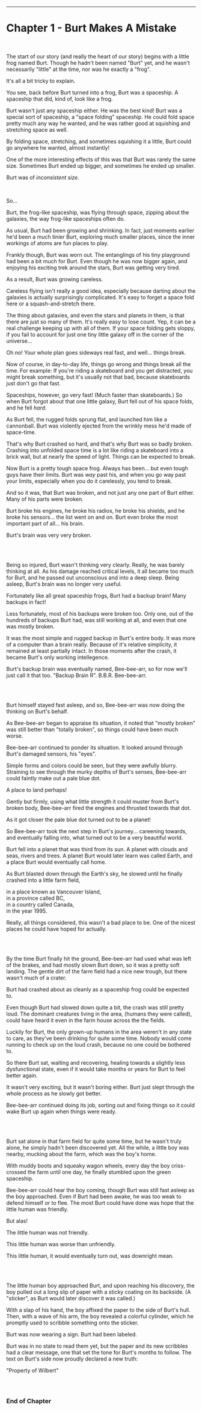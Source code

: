 -----------------------------------------

<a id="Story--Main--Chapter--Burt-Makes-A-Mistake"></a>
Chapter 1 - Burt Makes A Mistake
=========================================
<br>

The start of our story (and really the heart of our story) begins with a little frog named Burt. Though he hadn't been named "Burt" yet, and he wasn't necessarily "little" at the time, nor was he exactly a "frog".

It's all a bit tricky to explain.

You see, back before Burt turned into a frog, Burt was a spaceship. A spaceship that did, kind of, look like a frog.

Burt wasn't just any spaceship either. He was the best kind! Burt was a special sort of spaceship, a "space folding" spaceship. He could fold space pretty much any way he wanted, and he was rather good at squishing and stretching space as well.

By folding space, stretching, and sometimes squishing it a little, Burt could go anywhere he wanted, almost instantly!

One of the more interesting effects of this was that Burt was rarely the same size. Sometimes Burt ended up bigger, and sometimes he ended up smaller. 

Burt was of *inconsistent size*.

<br>

So...

Burt, the frog-like spaceship, was flying through space, zipping about the galaxies, the way frog-like spaceships often do.

As usual, Burt had been growing and shrinking.  In fact, just moments earlier he'd been a much tinier Burt, exploring much smaller places, since the inner workings of atoms are fun places to play.

Frankly though, Burt was worn out. The entanglings of his tiny playground had been a bit much for Burt. Even though he was now bigger again, and enjoying his exciting trek around the stars, Burt was getting very tired.

As a result, Burt was growing careless.

Careless flying isn't really a good idea, especially because darting about the galaxies is actually surprisingly complicated. It's easy to forget a space fold here or a squash-and-stretch there.

The thing about galaxies, and even the stars and planets in them, is that there are just so many of them. It's really easy to lose count.  Yep, it can be a real challenge keeping up with all of them. If your space folding gets sloppy, if you fail to account for just one tiny little galaxy off in the corner of the universe...

Oh no!  Your whole plan goes sideways real fast,  and well... things break.

Now of course, in day-to-day life, things go wrong and things break all the time. For example: If you're riding a skateboard and you get distracted, you might break something, but it's usually not that bad, because skateboards just don't go that fast.

Spaceships, however, go very fast! (Much faster than skateboards.) So when Burt forgot about that one little galaxy, Burt fell out of his space folds, and he fell *hard*.

As Burt fell, the rugged folds sprung flat, and launched him like a cannonball. Burt was violently ejected from the wrinkly mess he'd made of space-time.

That's why Burt crashed so hard, and that's why Burt was so badly broken. Crashing into unfolded space time is a lot like riding a skateboard into a brick wall, but at nearly the speed of light.  Things can be expected to break.

Now Burt is a pretty tough space frog. Always has been... but even tough guys have their limits. Burt was *way* past his, and when you go way past your limits, especially when you do it carelessly, you tend to break.

And so it was, that Burt was broken, and not just any one part of Burt either. Many of his parts were broken.

Burt broke his engines, he broke his radios, he broke his shields, and he broke his sensors... the list went on and on.  Burt even broke the most important part of all... his brain.

Burt's brain was very very broken.


<br><br>

Being so injured, Burt wasn't thinking very clearly. Really, he was barely thinking at all. As his damage reached critical levels, it all became too much for Burt, and he passed out unconscious and into a deep sleep. Being asleep, Burt's brain was no longer very useful.

Fortunately like all great spaceship frogs, Burt had a backup brain! Many backups in fact!

Less fortunately, most of his backups were broken too. Only one, out of the hundreds of backups Burt had, was still working at all, and even that one was mostly broken.

It was the most simple and rugged backup in Burt's entire body. It was more of a computer than a brain really. Because of it's relative simplicity, it remained at least partially intact. In those moments after the crash, it became Burt's only working intellegence.

Burt's backup brain was eventually named, Bee-bee-arr, so for now we'll just call it that too.   "Backup Brain R".  B.B.R.    Bee-bee-arr.




<br><br>


Burt himself stayed fast asleep, and so, Bee-bee-arr was now doing the thinking on Burt's behalf.

As Bee-bee-arr began to appraise its situation, it noted that "mostly broken" was still better than "totally broken", so things could have been much worse.

Bee-bee-arr continued to ponder its situation. It looked around through Burt's damaged sensors, his "eyes".

Simple forms and colors could be seen, but they were awfully blurry. Straining to see through the murky depths of Burt's senses, Bee-bee-arr could faintly make out a pale blue dot.

<!--(The storm of virtual particles washing over Burts face weren't helping either.) -->

A place to land perhaps!

Gently but firmly, using what little strength it could muster from Burt's broken body, Bee-bee-arr fired the engines and thrusted towards that dot.

As it got closer the pale blue dot turned out to be a planet!

So Bee-bee-arr took the next step in Burt's journey... careening towards, and eventually falling into, what turned out to be a very beautiful world.

Burt fell into a planet that was third from its sun. A planet with clouds and seas, rivers and trees. A planet Burt would later learn was called Earth, and a place Burt would eventually call home.

As Burt blasted down through the Earth's sky, he slowed until he finally crashed into a little farm field,

in a place known as Vancouver Island, <br>
in a province called BC, <br>
in a country called Canada, <br>
in the year 1995. <br>

Really, all things considered, this wasn't a bad place to be. One of the nicest places he could have hoped for actually.





<br><br>

By the time Burt finally hit the ground, Bee-bee-arr had used what was left of the brakes, and had mostly slown Burt down, so it was a pretty soft landing. The gentle dirt of the farm field had a nice new trough, but there wasn't much of a crater.

Burt had crashed about as cleanly as a spaceship frog could be expected to.

Even though Burt had slowed down quite a bit, the crash was still pretty loud. The dominant creatures living in the area, (humans they were called), could have heard it even in the farm house across the the fields.

Luckily for Burt, the only grown-up humans in the area weren't in any state to care, as they've been drinking for quite some time. Nobody would come running to check up on the loud crash, because no one could be bothered to.

So there Burt sat, waiting and recovering, healing towards a slightly less dysfunctional state, even if it would take months or years for Burt to feel better again.

It wasn't very exciting, but it wasn't boring either. Burt just slept through the whole process as he slowly got better.

Bee-bee-arr continued doing its job, sorting out and fixing things so it could wake Burt up again when things were ready.




<br><br>

Burt sat alone in that farm field for quite some time, but he wasn't truly alone, he simply hadn't been discovered yet. All the while, a little boy was nearby, mucking about the farm, which was the boy's home.

With muddy boots and squeaky wagon wheels, every day the boy criss-crossed the farm until one day, he finally stumbled upon the green spaceship. 

Bee-bee-arr could hear the boy coming, though Burt was still fast asleep as the boy approached. Even if Burt had been awake, he was too weak to defend himself or to flee. The most Burt could have done was hope that the little human was friendly.

But alas!

The little human was not friendly.

This little human was worse than unfriendly.

This little human, it would eventually turn out, was downright mean.



<br><br>

The little human boy approached Burt, and upon reaching his discovery, the boy pulled out a long slip of paper with a sticky coating on its backside. (A "sticker", as Burt would later discover it was called.)

With a slap of his hand, the boy affixed the paper to the side of Burt's hull. Then, with a wave of his arm, the boy revealed a colorful cylinder, which he promptly used to scribble something onto the sticker.

Burt was now wearing a sign. Burt had been labeled.

Burt was in no state to read them yet, but the paper and its new scribbles had a clear message, one that set the tone for Burt's months to follow. The text on Burt's side now proudly declared a new truth:

"Property of Wilbert"



### <br><br>End of Chapter
